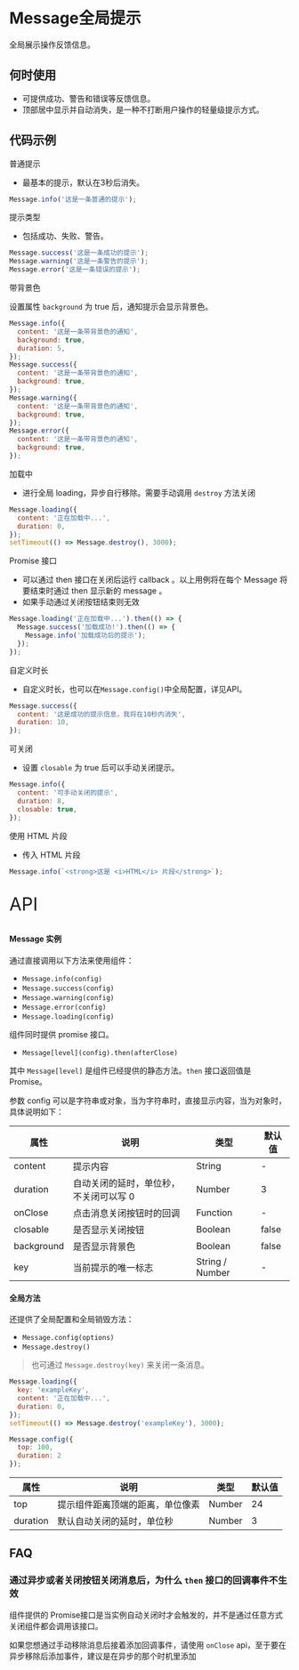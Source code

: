 # Message全局提示

全局展示操作反馈信息。

## 何时使用

- 可提供成功、警告和错误等反馈信息。
- 顶部居中显示并自动消失，是一种不打断用户操作的轻量级提示方式。

## 代码示例

普通提示

- 最基本的提示，默认在3秒后消失。

```js
Message.info('这是一条普通的提示');
```

提示类型

- 包括成功、失败、警告。

```js
Message.success('这是一条成功的提示');
Message.warning('这是一条警告的提示');
Message.error('这是一条错误的提示');
```

带背景色

设置属性 `background`  为 true 后，通知提示会显示背景色。

```js
Message.info({
  content: '这是一条带背景色的通知',
  background: true,
  duration: 5,
});
Message.success({
  content: '这是一条带背景色的通知',
  background: true,
});
Message.warning({
  content: '这是一条带背景色的通知',
  background: true,
});
Message.error({
  content: '这是一条带背景色的通知',
  background: true,
});
```

加载中

- 进行全局 loading，异步自行移除。需要手动调用 `destroy` 方法关闭

```javascript
Message.loading({
  content: '正在加载中...',
  duration: 0,
});
setTimeout(() => Message.destroy(), 3000);
```

Promise 接口

- 可以通过 then 接口在关闭后运行 callback 。以上用例将在每个 Message 将要结束时通过 then 显示新的 message 。
- 如果手动通过关闭按钮结束则无效

```js
Message.loading('正在加载中...').then(() => {
  Message.success('加载成功!').then(() => {
    Message.info('加载成功后的提示');
  });
});
```

自定义时长 

- 自定义时长，也可以在`Message.config()`中全局配置，详见API。

```js
Message.success({
  content: '这是成功的提示信息，我将在10秒内消失',
  duration: 10,
});
```

可关闭

- 设置 `closable` 为 true 后可以手动关闭提示。

```js
Message.info({
  content: '可手动关闭的提示',
  duration: 8,
  closable: true,
});
```

使用 HTML 片段

- 传入 HTML 片段

```js
Message.info(`<strong>这是 <i>HTML</i> 片段</strong>`);
```

<p style="font-size: 32px">API</p>

#### Message 实例

通过直接调用以下方法来使用组件：

- `Message.info(config)`
- `Message.success(config)`
- `Message.warning(config)`
- `Message.error(config)`
- `Message.loading(config)`

组件同时提供 promise 接口。

- `Message[level](config).then(afterClose)`

其中 `Message[level]` 是组件已经提供的静态方法。`then` 接口返回值是 Promise。

参数 config 可以是字符串或对象，当为字符串时，直接显示内容，当为对象时，具体说明如下：

| 属性       | 说明                                   | 类型            | 默认值 |
| ---------- | -------------------------------------- | --------------- | ------ |
| content    | 提示内容                               | String          | -      |
| duration   | 自动关闭的延时，单位秒，不关闭可以写 0 | Number          | 3      |
| onClose    | 点击消息关闭按钮时的回调                 | Function        | -      |
| closable   | 是否显示关闭按钮                       | Boolean         | false  |
| background | 是否显示背景色                         | Boolean         | false  |
| key        | 当前提示的唯一标志                     | String / Number | -      |

#### 全局方法

还提供了全局配置和全局销毁方法：

- `Message.config(options)`
- `Message.destroy()`

> 也可通过 `Message.destroy(key)` 来关闭一条消息。

```js
Message.loading({
  key: 'exampleKey',
  content: '正在加载中...',
  duration: 0,
});
setTimeout(() => Message.destroy('exampleKey'), 3000);
```

```js
Message.config({
  top: 100,
  duration: 2
});
```

| 属性     | 说明                             | 类型   | 默认值 |
| -------- | -------------------------------- | ------ | ------ |
| top      | 提示组件距离顶端的距离，单位像素 | Number | 24     |
| duration | 默认自动关闭的延时，单位秒       | Number | 3      |

## FAQ

### 通过异步或者关闭按钮关闭消息后，为什么 `then`  接口的回调事件不生效

组件提供的 Promise接口是当实例自动关闭时才会触发的，并不是通过任意方式关闭组件都会调用该接口。

如果您想通过手动移除消息后接着添加回调事件，请使用 `onClose` api，至于要在异步移除后添加事件，建议是在异步的那个时机里添加
